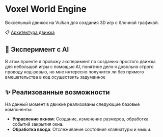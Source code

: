 # Voxel World Engine

Воксельный движок на Vulkan для создания 3D игр с блочной графикой.

📋 [Архитектура движка](ENGINE.md)

## 🧪 Эксперимент с AI

В этом проекте я провожу эксперимент по созданию простого движка для небольшой игры с помощью AI, понятное дело я довольно строго проводу код-ревью, но мне интересно получится ли без прямого вмешательства в код осуществить задуманное

## ✨ Реализованные возможности

На данный момент в движке реализованы следующие базовые компоненты:

- **Управление окном**: Создание, изменение размеров, обработка событий закрытия окна.
- **Обработка ввода**: Отслеживание состояния клавиатуры и мыши.
